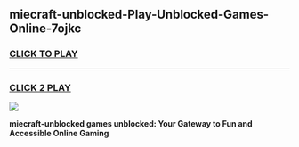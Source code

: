 
## miecraft-unblocked-Play-Unblocked-Games-Online-7ojkc
<h3>
<a href="https://premium76.site?title=miecraft-unblocked&ref=25A">CLICK TO PLAY</a></h3>
<hr>

<h3>
<a href="https://premium76.site?title=miecraft-unblocked&ref=25A">CLICK 2 PLAY</a>
  
</h3>

<a href="https://premium76.site?title=miecraft-unblocked&ref=25A"><img src="https://clearcache.store/games.png"></a>


**miecraft-unblocked games unblocked: Your Gateway to Fun and Accessible Online Gaming**
